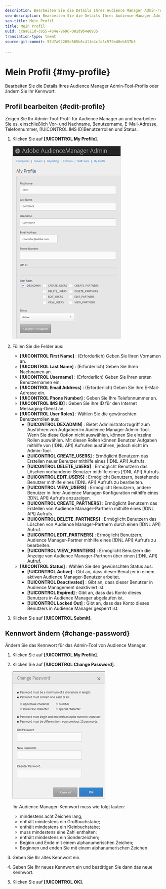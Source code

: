 ```yaml
---
description: Bearbeiten Sie die Details Ihres Audience Manager Admin-Tool-Profils oder ändern Sie Ihr Kennwort.
seo-description: Bearbeiten Sie die Details Ihres Audience Manager Admin-Tool-Profils oder ändern Sie Ihr Kennwort.
seo-title: Mein Profil
title: Mein Profil
uuid: ccaa611d-c855-484e-9696-081d9b4e0935
translation-type: tm+mt
source-git-commit: 57d7a92265e565b6c411e4cfa5c579e40eb837b3

---
```



# Mein Profil {#my-profile}

Bearbeiten Sie die Details Ihres Audience Manager Admin-Tool-Profils oder ändern Sie Ihr Kennwort.

<!-- c_my_profile.xml -->

## Profil bearbeiten {#edit-profile}

Zeigen Sie Ihr Admin-Tool-Profil für Audience Manager an und bearbeiten Sie es, einschließlich Vor- und Nachname, Benutzername, E-Mail-Adresse, Telefonnummer, [!UICONTROL IMS ID]Benutzerrollen und Status.

<!-- t_edit_profile.xml -->

1. Klicken Sie auf **[!UICONTROL My Profile]**.

   ![Schritt-Ergebnis](assets/profile.png)

2. Füllen Sie die Felder aus:
   * **[!UICONTROL First Name]** : (Erforderlich) Geben Sie Ihren Vornamen an.
   * **[!UICONTROL Last Name]** : (Erforderlich) Geben Sie Ihren Nachnamen an.
   * **[!UICONTROL Username]** : (Erforderlich) Geben Sie Ihren ersten Benutzernamen ein.
   * **[!UICONTROL Email Address]** : (Erforderlich) Geben Sie Ihre E-Mail-Adresse ein.
   * **[!UICONTROL Phone Number]** : Geben Sie Ihre Telefonnummer an.
   * **[!UICONTROL IMS ID]** : Geben Sie Ihre ID für den Internet Messaging-Dienst an.
   * **[!UICONTROL User Roles]** : Wählen Sie die gewünschten Benutzerrollen aus:
      * **[!UICONTROL DEXADMIN]** : Bietet Administratorzugriff zum Ausführen von Aufgaben im Audience Manager Admin-Tool. Wenn Sie diese Option nicht auswählen, können Sie einzelne Rollen auswählen. Mit diesen Rollen können Benutzer Aufgaben mithilfe von [!DNL API] Aufrufen ausführen, jedoch nicht im Admin-Tool.
      * **[!UICONTROL CREATE_USERS]** : Ermöglicht Benutzern das Erstellen neuer Benutzer mithilfe eines [!DNL API] Aufrufs.
      * **[!UICONTROL DELETE_USERS]** : Ermöglicht Benutzern das Löschen vorhandener Benutzer mithilfe eines [!DNL API] Aufrufs.
      * **[!UICONTROL EDIT_USERS]** : Ermöglicht Benutzern, bestehende Benutzer mithilfe eines [!DNL API] Aufrufs zu bearbeiten.
      * **[!UICONTROL VIEW_USERS]** : Ermöglicht Benutzern, andere Benutzer in Ihrer Audience Manager-Konfiguration mithilfe eines [!DNL API] Aufrufs anzuzeigen.
      * **[!UICONTROL CREATE_PARTNERS]** : Ermöglicht Benutzern das Erstellen von Audience Manager-Partnern mithilfe eines [!DNL API] Aufrufs.
      * **[!UICONTROL DELETE_PARTNERS]** : Ermöglicht Benutzern das Löschen von Audience Manager-Partnern durch einen [!DNL API] Aufruf.
      * **[!UICONTROL EDIT_PARTNERS]** : Ermöglicht Benutzern, Audience Manager-Partner mithilfe eines [!DNL API] Aufrufs zu bearbeiten.
      * **[!UICONTROL VIEW_PARNTERS]** : Ermöglicht Benutzern die Anzeige von Audience Manager-Partnern über einen [!DNL API] Aufruf.
   * **[!UICONTROL Status]** : Wählen Sie den gewünschten Status aus:
      * **[!UICONTROL Active]** : Gibt an, dass dieser Benutzer in einem aktiven Audience Manager-Benutzer arbeitet.
      * **[!UICONTROL Deactivated]** : Gibt an, dass dieser Benutzer in Audience Management deaktiviert ist.
      * **[!UICONTROL Expired]** : Gibt an, dass das Konto dieses Benutzers in Audience Manager abgelaufen ist.
      * **[!UICONTROL Locked Out]** : Gibt an, dass das Konto dieses Benutzers in Audience Manager gesperrt ist.
3. Klicken Sie auf **[!UICONTROL Submit]**.

## Kennwort ändern {#change-password}

Ändern Sie das Kennwort für das Admin-Tool von Audience Manager.

<!-- t_change_password.xml -->

1. Klicken Sie auf **[!UICONTROL My Profile]**.
1. Klicken Sie auf **[!UICONTROL Change Password]**.

   ![](assets/change_password.png)

   Ihr Audience Manager-Kennwort muss wie folgt lauten:

   * mindestens acht Zeichen lang;
   * enthält mindestens ein Großbuchstabe;
   * enthält mindestens ein Kleinbuchstabe;
   * muss mindestens eine Zahl enthalten;
   * enthält mindestens ein Sonderzeichen;
   * Beginn und Ende mit einem alphanumerischen Zeichen;
   * Beginnen und enden Sie mit einem alphanumerischen Zeichen.

1. Geben Sie Ihr altes Kennwort ein.
1. Geben Sie Ihr neues Kennwort ein und bestätigen Sie dann das neue Kennwort.
1. Klicken Sie auf **[!UICONTROL OK]**.
